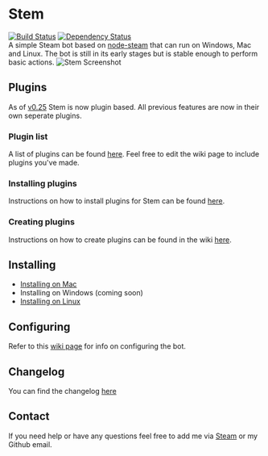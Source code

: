 Stem
====
[![Build Status](https://travis-ci.org/alvinl/stem.svg?branch=master)](https://travis-ci.org/alvinl/stem) [![Dependency Status](https://david-dm.org/alvinl/stem.svg)](https://david-dm.org/alvinl/stem)  
A simple Steam bot based on [node-steam](https://github.com/seishun/node-steam) that can run on Windows, Mac and Linux. The bot is still in its early stages but is stable enough to perform basic actions.
![Stem Screenshot](https://alvinl.com/cache/stem-github.png?v=0.25)
## Plugins
As of [v0.25](https://github.com/alvinl/stem/releases/tag/v0.25) Stem is now plugin based. All previous features are now in their own seperate plugins.

### Plugin list
A list of plugins can be found [here](https://github.com/alvinl/stem/wiki/Plugins). Feel free to edit the wiki page to include plugins you've made.

### Installing plugins
Instructions on how to install plugins for Stem can be found [here](https://github.com/alvinl/stem/wiki/Installing-plugins).

### Creating plugins
Instructions on how to create plugins can be found in the wiki [here](https://github.com/alvinl/stem/wiki/Creating-plugins).

## Installing
- [Installing on Mac](https://github.com/alvinl/stem/wiki/Installing-on-Mac)
- Installing on Windows (coming soon)
- [Installing on Linux](https://github.com/alvinl/stem/wiki/Installing-on-Linux)

## Configuring
Refer to this [wiki page](https://github.com/alvinl/stem/wiki/Configuring-the-bot) for info on configuring the bot.

## Changelog
You can find the changelog [here](https://github.com/alvinl/stem/releases)

## Contact
If you need help or have any questions feel free to add me via [Steam](http://steamcommunity.com/id/Alvinlz) or my Github email.
